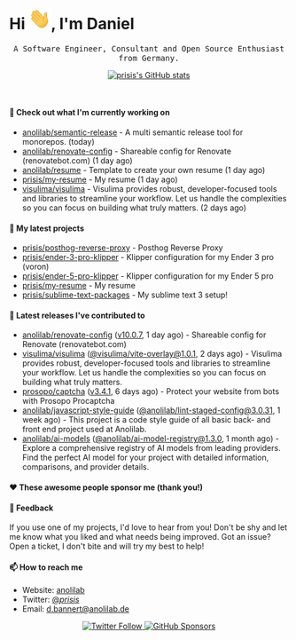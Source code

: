 <h1>Hi <img src="https://github.com/prisis/prisis/blob/main/images/hi.gif?raw=true" width="40px" />, I'm Daniel</h1>
<p align="center">
    <samp>A Software Engineer, Consultant and Open Source Enthusiast from Germany.</samp>
</p>

<p align="center">
    <a href="https://github.com/prisis">
        <img alt="prisis's GitHub stats" src="https://github-readme-stats.vercel.app/api?username=prisis&count_private=true&show_icons=true&hide_title=true&include_all_commits=true">
    </a>
</p>

<br/>

#### 👷 Check out what I'm currently working on

- [anolilab/semantic-release](https://github.com/anolilab/semantic-release) - A multi semantic release tool for monorepos. (today)
- [anolilab/renovate-config](https://github.com/anolilab/renovate-config) - Shareable config for Renovate (renovatebot.com) (1 day ago)
- [anolilab/resume](https://github.com/anolilab/resume) - Template to create your own resume (1 day ago)
- [prisis/my-resume](https://github.com/prisis/my-resume) - My resume (1 day ago)
- [visulima/visulima](https://github.com/visulima/visulima) - Visulima provides robust, developer-focused tools and libraries to streamline your workflow. Let us handle the complexities so you can focus on building what truly matters. (2 days ago)

#### 🌱 My latest projects

- [prisis/posthog-reverse-proxy](https://github.com/prisis/posthog-reverse-proxy) - Posthog Reverse Proxy
- [prisis/ender-3-pro-klipper](https://github.com/prisis/ender-3-pro-klipper) - Klipper configuration for my Ender 3 pro (voron)
- [prisis/ender-5-pro-klipper](https://github.com/prisis/ender-5-pro-klipper) - Klipper configuration for my Ender 5 pro
- [prisis/my-resume](https://github.com/prisis/my-resume) - My resume
- [prisis/sublime-text-packages](https://github.com/prisis/sublime-text-packages) - My sublime text 3 setup!

#### 🔭 Latest releases I've contributed to

- [anolilab/renovate-config](https://github.com/anolilab/renovate-config) ([v10.0.7](https://github.com/anolilab/renovate-config/releases/tag/v10.0.7), 1 day ago) - Shareable config for Renovate (renovatebot.com)
- [visulima/visulima](https://github.com/visulima/visulima) ([@visulima/vite-overlay@1.0.1](https://github.com/visulima/visulima/releases/tag/%40visulima/vite-overlay%401.0.1), 2 days ago) - Visulima provides robust, developer-focused tools and libraries to streamline your workflow. Let us handle the complexities so you can focus on building what truly matters.
- [prosopo/captcha](https://github.com/prosopo/captcha) ([v3.4.1](https://github.com/prosopo/captcha/releases/tag/v3.4.1), 6 days ago) - Protect your website from bots with Prosopo Procaptcha
- [anolilab/javascript-style-guide](https://github.com/anolilab/javascript-style-guide) ([@anolilab/lint-staged-config@3.0.31](https://github.com/anolilab/javascript-style-guide/releases/tag/%40anolilab/lint-staged-config%403.0.31), 1 week ago) - This project is a code style guide of all basic back- and front end project used at Anolilab.
- [anolilab/ai-models](https://github.com/anolilab/ai-models) ([@anolilab/ai-model-registry@1.3.0](https://github.com/anolilab/ai-models/releases/tag/%40anolilab/ai-model-registry%401.3.0), 1 month ago) - Explore a comprehensive registry of AI models from leading providers. Find the perfect AI model for your project with detailed information, comparisons, and provider details.

#### ❤️ These awesome people sponsor me (thank you!)


#### 💬 Feedback

If you use one of my projects, I'd love to hear from you! Don't be shy and let me know what you liked
and what needs being improved. Got an issue? Open a ticket, I don't bite and will try my best to help!

#### 📫 How to reach me

- Website: [anolilab](https://anolilab.com)
- Twitter: [@_prisis_](https://twitter.com/_prisis_)
- Email: [d.bannert@anolilab.de](mailto://d.bannert@anolilab.de)

<p align="center">
    <a href="https://twitter.com/_prisis_">
        <img alt="Twitter Follow" src="https://img.shields.io/twitter/follow/_prisis_?style=for-the-badge">
    </a>
    <a href="https://github.com/sponsors/prisis">
        <img alt="GitHub Sponsors" src="https://img.shields.io/static/v1?label=Sponsor&message=%E2%9D%A4&logo=GitHub&style=for-the-badge">
    </a>
</p>
